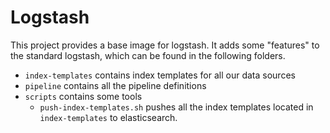 # Logstash
This project provides a base image for logstash. It adds some "features" to the standard logstash, which can be found in the following folders.
* `index-templates` contains index templates for all our data sources
* `pipeline` contains all the pipeline definitions
* `scripts` contains some tools
  * `push-index-templates.sh` pushes all the index templates located in `index-templates` to elasticsearch.
